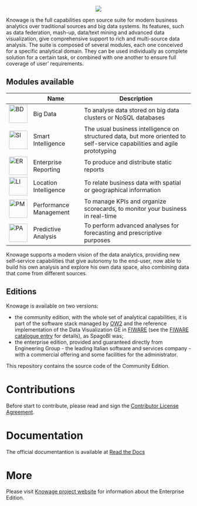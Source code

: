 <p align="center"> 
<img src="https://www.knowage-suite.com/site/wp-content/uploads/2016/03/KNOWAGE_logo_color.png">
</p>

Knowage is the full capabilities open source suite for modern business analytics over traditional sources and big data systems. Its features, such as data federation, mash-up, data/text mining and advanced data visualization, give comprehensive support to rich and multi-source data analysis. The suite is composed of several modules, each one conceived for a specific analytical domain. They can be used individually as complete solution for a certain task, or combined with one another to ensure full coverage of user’ requirements.

## Modules available

|   | Name  |  Description |
|---|---|---|
| <img src="http://www.knowage-suite.com/site/wp-content/uploads/2016/03/BD_txt-150x150.png" alt="BD" width="50px"/>  | Big Data  | To analyse data stored on big data clusters or NoSQL databases  |
| <img src="http://www.knowage-suite.com/site/wp-content/uploads/2016/03/SI_txt-150x150.png" alt="SI" width="50px"/>  | Smart Intelligence | The usual business intelligence on structured data, but more oriented to self-service capabilities and agile prototyping |
| <img src="http://www.knowage-suite.com/site/wp-content/uploads/2016/03/ER_txt-150x150.png" alt="ER" width="50px"/>  | Enterprise Reporting | To produce and distribute static reports |
| <img src="http://www.knowage-suite.com/site/wp-content/uploads/2016/03/LI_txt-150x150.png" alt="LI" width="50px"/>  | Location Intelligence  | To relate business data with spatial or geographical information |
| <img src="http://www.knowage-suite.com/site/wp-content/uploads/2016/03/PM_txt-150x150.png" alt="PM" width="50px"/>  | Performance Management | To manage KPIs and organize scorecards, to monitor your business in real-time |
| <img src="http://www.knowage-suite.com/site/wp-content/uploads/2016/03/PA_txt-150x150.png" alt="PA" width="50px"/>  | Predictive Analysis | To perform advanced analyses for forecasting and prescriptive purposes |

Knowage supports a modern vision of the data analytics, providing new self-service capabilities that give autonomy to the end-user, now able to build his own analysis and explore his own data space, also combining data that come from different sources. 

## Editions

Knowage is available on two versions:
* the community edition, with the whole set of analytical capabilities, it is part of the software stack managed by [OW2](https://www.ow2.org/) and the reference implementation of the Data Visualization GE in [FIWARE](https://www.fiware.org/) (see the [FIWARE catalogue entry](https://catalogue.fiware.org/enablers/data-visualization-knowage) for details), as SpagoBI was;
* the enterprise edition, provided and guaranteed directly from Engineering Group - the leading Italian software and services company - with a commercial offering and some facilities for the administrator.

This repository contains the source code of the Community Edition.

# Contributions

Before start to contribute, please read and sign the [Contributor License Agreement](https://www.clahub.com/agreements/KnowageLabs/Knowage-Server).

# Documentation

The official documentantion is available at [Read the Docs](http://knowage-suite.readthedocs.io/)

# More
Please visit [Knowage project website](http://www.knowage-suite.com) for information about the Enterprise Edition.
